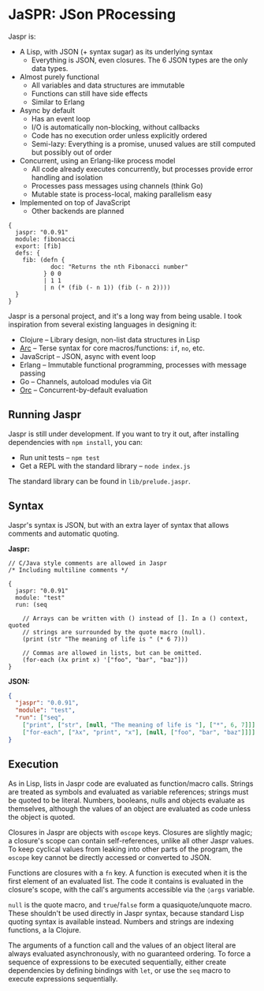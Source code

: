 
 JaSPR: JSon PRocessing
========================

Jaspr is:

* A Lisp, with JSON (+ syntax sugar) as its underlying syntax
  * Everything is JSON, even closures. The 6 JSON types are the only data types.
* Almost purely functional
  * All variables and data structures are immutable
  * Functions can still have side effects
  * Similar to Erlang
* Async by default
  * Has an event loop
  * I/O is automatically non-blocking, without callbacks
  * Code has no execution order unless explicitly ordered
  * Semi-lazy: Everything is a promise, unused values are still computed but possibly out of order
* Concurrent, using an Erlang-like process model
  * All code already executes concurrently, but processes provide error handling and isolation
  * Processes pass messages using channels (think Go)
  * Mutable state is process-local, making parallelism easy
* Implemented on top of JavaScript
  * Other backends are planned

```jaspr
{
  jaspr: "0.0.91"
  module: fibonacci
  export: [fib]
  defs: {
    fib: (defn {
            doc: "Returns the nth Fibonacci number"
          } 0 0
          | 1 1
          | n (* (fib (- n 1)) (fib (- n 2))))
  }
}
```

Jaspr is a personal project, and it's a long way from being usable. I took
inspiration from several existing languages in designing it:

* Clojure – Library design, non-list data structures in Lisp
* [Arc][arc] – Terse syntax for core macros/functions: `if`, `no`, etc.
* JavaScript – JSON, async with event loop
* Erlang – Immutable functional programming, processes with message passing
* Go – Channels, autoload modules via Git
* [Orc][orc] – Concurrent-by-default evaluation

[arc]: http://www.paulgraham.com/arc.html
[orc]: http://orc.csres.utexas.edu/

## Running Jaspr

Jaspr is still under development. If you want to try it out, after installing
dependencies with `npm install`, you can:

* Run unit tests – `npm test`
* Get a REPL with the standard library – `node index.js`

The standard library can be found in `lib/prelude.jaspr`.

## Syntax

Jaspr's syntax is JSON, but with an extra layer of syntax that allows comments
and automatic quoting. 

**Jaspr:**

```jaspr
// C/Java style comments are allowed in Jaspr
/* Including multiline comments */

{
  jaspr: "0.0.91"
  module: "test"
  run: (seq

    // Arrays can be written with () instead of []. In a () context, quoted
    // strings are surrounded by the quote macro (null).
    (print (str "The meaning of life is " (* 6 7)))

    // Commas are allowed in lists, but can be omitted.
    (for-each (λx print x) '["foo", "bar", "baz"]))
}
```

**JSON:**

```json
{
  "jaspr": "0.0.91",
  "module": "test",
  "run": ["seq",
    ["print", ["str", [null, "The meaning of life is "], ["*", 6, 7]]],
    ["for-each", ["λx", "print", "x"], [null, ["foo", "bar", "baz"]]]]
}
```

## Execution

As in Lisp, lists in Jaspr code are evaluated as function/macro calls. Strings
are treated as symbols and evaluated as variable references; strings must be
quoted to be literal. Numbers, booleans, nulls and objects evaluate as
themselves, although the values of an object are evaluated as code unless the
object is quoted.

Closures in Jaspr are objects with `⚙scope` keys. Closures are slightly magic;
a closure's scope can contain self-references, unlike all other Jaspr values.
To keep cyclical values from leaking into other parts of the program, the
`⚙scope` key cannot be directly accessed or converted to JSON.

Functions are closures with a `fn` key. A function is executed when it is the
first element of an evaluated list. The code it contains is evaluated in the
closure's scope, with the call's arguments accessible via the `◊args` variable.

`null` is the quote macro, and `true`/`false` form a quasiquote/unquote macro.
These shouldn't be used directly in Jaspr syntax, because standard Lisp quoting
syntax is available instead. Numbers and strings are indexing functions, a la
Clojure.

The arguments of a function call and the values of an object literal are always
evaluated asynchronously, with no guaranteed ordering. To force a sequence of
expressions to be executed sequentially, either create dependencies by defining
bindings with `let`, or use the `seq` macro to execute expressions sequentially.
